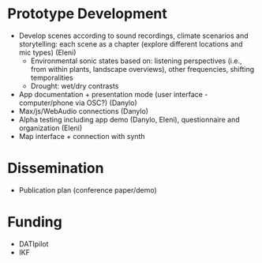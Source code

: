 # Prototype Development

- Develop scenes according to sound recordings, climate scenarios and storytelling: each scene as a chapter (explore different locations and mic types) (Eleni)
  - Environmental sonic states based on: listening perspectives (i.e., from within plants, landscape overviews), other frequencies, shifting temporalities
  - Drought: wet/dry contrasts
- App documentation + presentation mode (user interface - computer/phone via OSC?) (Danylo)
- Max/js/WebAudio connections (Danylo)
- Alpha testing including app demo (Danylo, Eleni), questionnaire and organization (Eleni)
- Map interface + connection with synth

# Dissemination

- Publication plan (conference paper/demo)

# Funding
- DATIpilot
- IKF 
